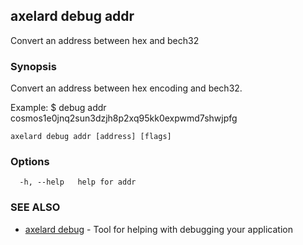 ## axelard debug addr

Convert an address between hex and bech32

### Synopsis

Convert an address between hex encoding and bech32.

Example:
$ <appd> debug addr cosmos1e0jnq2sun3dzjh8p2xq95kk0expwmd7shwjpfg

```
axelard debug addr [address] [flags]
```

### Options

```
  -h, --help   help for addr
```

### SEE ALSO

- [axelard debug](axelard_debug.md)	 - Tool for helping with debugging your application
